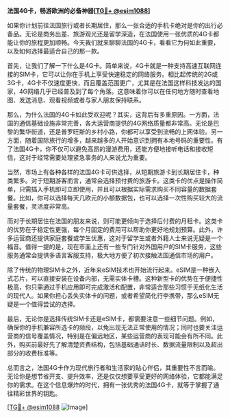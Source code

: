 **法国4G卡，畅游欧洲的必备神器[[TG💪+ @esim1088](https://t.me/s/esim1088)]**

如果你计划前往法国旅行或者长期居住，那么一张合适的手机卡绝对是你的出行必备品。无论是商务出差、旅游观光还是留学深造，在法国使用一张优质的4G卡都能让你的旅程更加顺畅。今天我们就来聊聊法国的4G卡，看看它为何如此重要，以及如何选择最适合自己的那一款。

首先，让我们了解一下什么是4G卡。简单来说，4G卡就是一种支持高速互联网连接的SIM卡，它可以让你在手机上享受快速稳定的网络服务。相比起传统的2G或3G卡，4G卡不仅速度更快，而且覆盖范围更广，尤其是在法国这样科技发达的国家，4G网络几乎已经普及到了每个角落。这意味着你可以在任何地方随时查看地图、发送消息、观看视频或者与家人朋友保持联系。

那么，为什么法国的4G卡如此受欢迎呢？其实，这背后有多重原因。一方面，法国的通信基础设施非常完善，各大运营商提供的4G网络质量都非常高。无论是巴黎的繁华街道，还是普罗旺斯的乡村小路，你都可以享受到流畅的上网体验。另一方面，随着国际旅行的增多，越来越多的人开始意识到拥有本地号码的重要性。有了法国4G卡，你不仅可以避免高昂的漫游费用，还能方便地接听电话和接收短信，这对于经常需要处理紧急事务的人来说尤为重要。

当然，市场上有各种各样的法国4G卡可供选择，从短期旅游卡到长期居住卡，种类繁多。对于短期游客而言，通常会选择预付费的旅游卡。这类卡的优点是操作简单，只需插入手机即可立即使用，并且可以根据实际需求购买不同容量的数据套餐。比如，你可以选择每天几欧元的小额数据包，也可以选择一次性购买较大的流量套餐，灵活度非常高。

而对于长期居住在法国的朋友来说，则可能更倾向于选择后付费的月租卡。这类卡的优势在于稳定性更强，每个月固定的费用可以帮助你更好地规划预算。此外，许多运营商还提供家庭套餐或学生优惠，这对于留学生或者外籍人士来说无疑是一个福音。值得一提的是，现在市面上还有一些专门针对外国用户的SIM卡服务，这些服务通常会提供多语言客服支持，极大地方便了初次接触法国通信市场的用户。

除了传统的物理SIM卡之外，近年来eSIM技术也开始流行起来。eSIM是一种嵌入式芯片，可以直接安装在设备内部，无需实体卡槽。这种新型卡的优势在于便捷性极高，你只需通过手机应用即可完成激活和配置，非常适合那些习惯于无纸化生活的现代人。如果你担心丢失实体卡的问题，或者希望简化行李携带，那么eSIM无疑是一个值得尝试的选择。

最后，无论你是选择传统SIM卡还是eSIM卡，都需要注意一些细节问题。例如，确保你的手机兼容所选卡的频段，以免出现无法正常使用的情况；同时也要关注运营商的信号覆盖情况，特别是在偏远地区，某些运营商的表现可能会有所不同。此外，购买前最好先了解清楚资费结构，包括基础通话时长、数据流量限制以及超出部分的收费标准等。

总而言之，法国4G卡作为现代旅行者和生活家的贴心伴侣，其重要性不言而喻。无论你是想节省开支、提升效率，还是仅仅想要享受更好的网络体验，它都能满足你的需求。在这个信息爆炸的时代，拥有一张优秀的法国4G卡，就等于掌握了通往精彩世界的钥匙。

[[TG💪+ @esim1088](https://t.me/s/esim1088) ![Image](https://i.postimg.cc/4NQfJmqS/Snipaste-2025-05-13-00-14-12.png)]